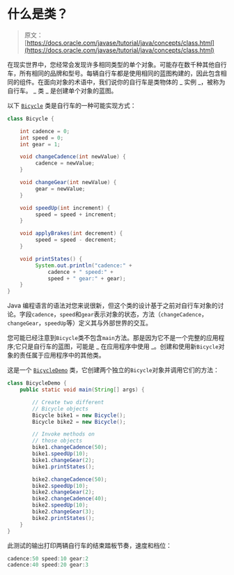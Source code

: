 # 什么是类？

> 原文： [https://docs.oracle.com/javase/tutorial/java/concepts/class.html](https://docs.oracle.com/javase/tutorial/java/concepts/class.html)

在现实世界中，您经常会发现许多相同类型的单个对象。可能存在数千种其他自行车，所有相同的品牌和型号。每辆自行车都是使用相同的蓝图构建的，因此包含相同的组件。在面向对象的术语中，我们说你的自行车是类物体的 _ 实例 _，被称为自行车。 _ 类 _ 是创建单个对象的蓝图。

以下 [`Bicycle`](examples/Bicycle.java) 类是自行车的一种可能实现方式：

```java
class Bicycle {

    int cadence = 0;
    int speed = 0;
    int gear = 1;

    void changeCadence(int newValue) {
         cadence = newValue;
    }

    void changeGear(int newValue) {
         gear = newValue;
    }

    void speedUp(int increment) {
         speed = speed + increment;   
    }

    void applyBrakes(int decrement) {
         speed = speed - decrement;
    }

    void printStates() {
         System.out.println("cadence:" +
             cadence + " speed:" + 
             speed + " gear:" + gear);
    }
}

```

Java 编程语言的语法对您来说很新，但这个类的设计基于之前对自行车对象的讨论。字段`cadence`，`speed`和`gear`表示对象的状态，方法（`changeCadence`，`changeGear`，`speedUp`等）定义其与外部世界的交互。

您可能已经注意到`Bicycle`类不包含`main`方法。那是因为它不是一个完整的应用程序;它只是自行车的蓝图，可能是 _ 在应用程序中使用 _。创建和使用新`Bicycle`对象的责任属于应用程序中的其他类。

这是一个 [`BicycleDemo`](examples/BicycleDemo.java) 类，它创建两个独立的`Bicycle`对象并调用它们的方法：

```java
class BicycleDemo {
    public static void main(String[] args) {

        // Create two different 
        // Bicycle objects
        Bicycle bike1 = new Bicycle();
        Bicycle bike2 = new Bicycle();

        // Invoke methods on 
        // those objects
        bike1.changeCadence(50);
        bike1.speedUp(10);
        bike1.changeGear(2);
        bike1.printStates();

        bike2.changeCadence(50);
        bike2.speedUp(10);
        bike2.changeGear(2);
        bike2.changeCadence(40);
        bike2.speedUp(10);
        bike2.changeGear(3);
        bike2.printStates();
    }
}

```

此测试的输出打印两辆自行车的结束踏板节奏，速度和档位：

```java
cadence:50 speed:10 gear:2
cadence:40 speed:20 gear:3

```